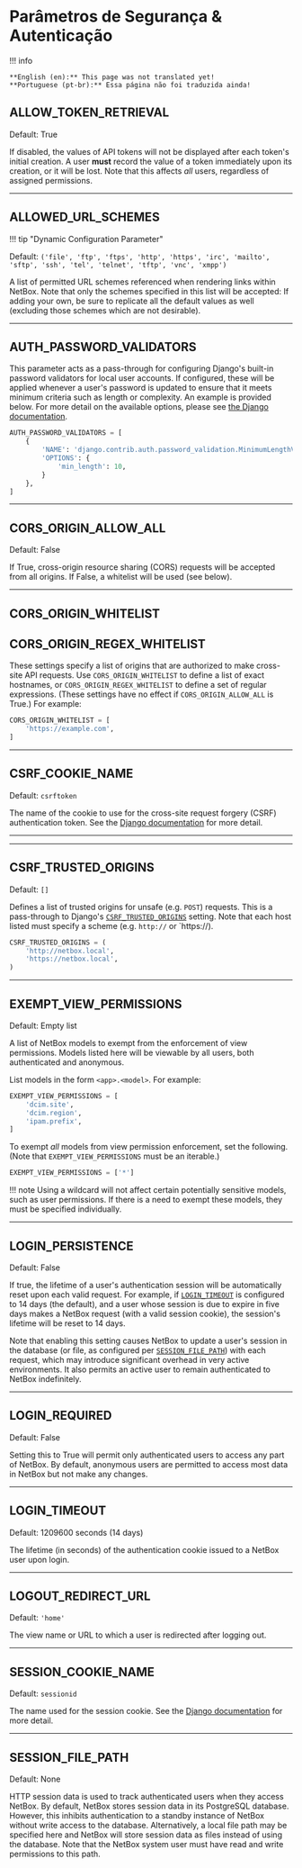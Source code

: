 # Parâmetros de Segurança & Autenticação

!!! info

    **English (en):** This page was not translated yet!
    **Portuguese (pt-br):** Essa página não foi traduzida ainda!

## ALLOW_TOKEN_RETRIEVAL

Default: True

If disabled, the values of API tokens will not be displayed after each token's initial creation. A user **must** record the value of a token immediately upon its creation, or it will be lost. Note that this affects _all_ users, regardless of assigned permissions.

---

## ALLOWED_URL_SCHEMES

!!! tip "Dynamic Configuration Parameter"

Default: `('file', 'ftp', 'ftps', 'http', 'https', 'irc', 'mailto', 'sftp', 'ssh', 'tel', 'telnet', 'tftp', 'vnc', 'xmpp')`

A list of permitted URL schemes referenced when rendering links within NetBox. Note that only the schemes specified in this list will be accepted: If adding your own, be sure to replicate all the default values as well (excluding those schemes which are not desirable).

---

## AUTH_PASSWORD_VALIDATORS

This parameter acts as a pass-through for configuring Django's built-in password validators for local user accounts. If configured, these will be applied whenever a user's password is updated to ensure that it meets minimum criteria such as length or complexity. An example is provided below. For more detail on the available options, please see [the Django documentation](https://docs.djangoproject.com/en/stable/topics/auth/passwords/#password-validation).

```python
AUTH_PASSWORD_VALIDATORS = [
    {
        'NAME': 'django.contrib.auth.password_validation.MinimumLengthValidator',
        'OPTIONS': {
            'min_length': 10,
        }
    },
]
```

---

## CORS_ORIGIN_ALLOW_ALL

Default: False

If True, cross-origin resource sharing (CORS) requests will be accepted from all origins. If False, a whitelist will be used (see below).

---

## CORS_ORIGIN_WHITELIST

## CORS_ORIGIN_REGEX_WHITELIST

These settings specify a list of origins that are authorized to make cross-site API requests. Use
`CORS_ORIGIN_WHITELIST` to define a list of exact hostnames, or `CORS_ORIGIN_REGEX_WHITELIST` to define a set of regular 
expressions. (These settings have no effect if `CORS_ORIGIN_ALLOW_ALL` is True.) For example:

```python
CORS_ORIGIN_WHITELIST = [
    'https://example.com',
]
```

---

## CSRF_COOKIE_NAME

Default: `csrftoken`

The name of the cookie to use for the cross-site request forgery (CSRF) authentication token. See the [Django documentation](https://docs.djangoproject.com/en/stable/ref/settings/#csrf-cookie-name) for more detail.

---

---

## CSRF_TRUSTED_ORIGINS

Default: `[]`

Defines a list of trusted origins for unsafe (e.g. `POST`) requests. This is a pass-through to Django's [`CSRF_TRUSTED_ORIGINS`](https://docs.djangoproject.com/en/4.0/ref/settings/#std:setting-CSRF_TRUSTED_ORIGINS) setting. Note that each host listed must specify a scheme (e.g. `http://` or `https://).

```python
CSRF_TRUSTED_ORIGINS = (
    'http://netbox.local',
    'https://netbox.local',
)
```

---

## EXEMPT_VIEW_PERMISSIONS

Default: Empty list

A list of NetBox models to exempt from the enforcement of view permissions. Models listed here will be viewable by all users, both authenticated and anonymous.

List models in the form `<app>.<model>`. For example:

```python
EXEMPT_VIEW_PERMISSIONS = [
    'dcim.site',
    'dcim.region',
    'ipam.prefix',
]
```

To exempt _all_ models from view permission enforcement, set the following. (Note that `EXEMPT_VIEW_PERMISSIONS` must be an iterable.)

```python
EXEMPT_VIEW_PERMISSIONS = ['*']
```

!!! note
    Using a wildcard will not affect certain potentially sensitive models, such as user permissions. If there is a need to exempt these models, they must be specified individually.

---

## LOGIN_PERSISTENCE

Default: False

If true, the lifetime of a user's authentication session will be automatically reset upon each valid request. For example, if [`LOGIN_TIMEOUT`](#login_timeout) is configured to 14 days (the default), and a user whose session is due to expire in five days makes a NetBox request (with a valid session cookie), the session's lifetime will be reset to 14 days.

Note that enabling this setting causes NetBox to update a user's session in the database (or file, as configured per [`SESSION_FILE_PATH`](#session_file_path)) with each request, which may introduce significant overhead in very active environments. It also permits an active user to remain authenticated to NetBox indefinitely.

---

## LOGIN_REQUIRED

Default: False

Setting this to True will permit only authenticated users to access any part of NetBox. By default, anonymous users are permitted to access most data in NetBox but not make any changes.

---

## LOGIN_TIMEOUT

Default: 1209600 seconds (14 days)

The lifetime (in seconds) of the authentication cookie issued to a NetBox user upon login.

---

## LOGOUT_REDIRECT_URL

Default: `'home'`

The view name or URL to which a user is redirected after logging out.

---

## SESSION_COOKIE_NAME

Default: `sessionid`

The name used for the session cookie. See the [Django documentation](https://docs.djangoproject.com/en/stable/ref/settings/#session-cookie-name) for more detail.

---

## SESSION_FILE_PATH

Default: None

HTTP session data is used to track authenticated users when they access NetBox. By default, NetBox stores session data in its PostgreSQL database. However, this inhibits authentication to a standby instance of NetBox without write access to the database. Alternatively, a local file path may be specified here and NetBox will store session data as files instead of using the database. Note that the NetBox system user must have read and write permissions to this path.